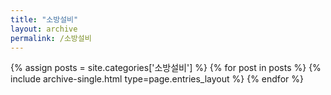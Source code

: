 ```yaml
---
title: "소방설비"
layout: archive
permalink: /소방설비
---
```


{% assign posts = site.categories['소방설비'] %}
{% for post in posts %} {% include archive-single.html type=page.entries_layout %} {% endfor %}

